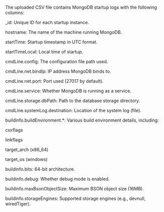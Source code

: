 The uploaded CSV file contains MongoDB startup logs with the following columns:

_id: Unique ID for each startup instance.

hostname: The name of the machine running MongoDB.

startTime: Startup timestamp in UTC format.

startTimeLocal: Local time of startup.

cmdLine.config: The configuration file path used.

cmdLine.net.bindIp: IP address MongoDB binds to.

cmdLine.net.port: Port used (27017 by default).

cmdLine.service: Whether MongoDB is running as a service.

cmdLine.storage.dbPath: Path to the database storage directory.

cmdLine.systemLog.destination: Location of the system log (file).

buildinfo.buildEnvironment.*: Various build environment details, including:

cxxflags

linkflags

target_arch (x86_64)

target_os (windows)

buildinfo.bits: 64-bit architecture.

buildinfo.debug: Whether debug mode is enabled.

buildinfo.maxBsonObjectSize: Maximum BSON object size (16MB).

buildinfo.storageEngines: Supported storage engines (e.g., devnull, wiredTiger).
